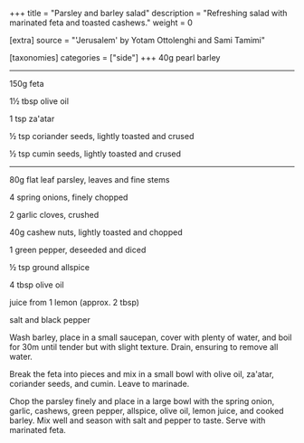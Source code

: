 +++
title = "Parsley and barley salad"
description = "Refreshing salad with marinated feta and toasted cashews."
weight = 0

[extra]
source = "'Jerusalem' by Yotam Ottolenghi and Sami Tamimi"

[taxonomies]
categories = ["side"]
+++
40g pearl barley

---

150g feta

1½ tbsp olive oil

1 tsp za'atar

½ tsp coriander seeds, lightly toasted and crused

½ tsp cumin seeds, lightly toasted and crused

---

80g flat leaf parsley, leaves and fine stems

4 spring onions, finely chopped

2 garlic cloves, crushed

40g cashew nuts, lightly toasted and chopped

1 green pepper, deseeded and diced

½ tsp ground allspice

4 tbsp olive oil

juice from 1 lemon (approx. 2 tbsp)

salt and black pepper

<!-- sep -->
Wash barley, place in a small saucepan, cover with plenty of water, and boil for 30m until tender but with slight texture.
Drain, ensuring to remove all water.

Break the feta into pieces and mix in a small bowl with olive oil, za'atar, coriander seeds, and cumin.
Leave to marinade.

Chop the parsley finely and place in a large bowl with the spring onion, garlic, cashews, green pepper, allspice, olive oil, lemon juice, and cooked barley.
Mix well and season with salt and pepper to taste.
Serve with marinated feta.
